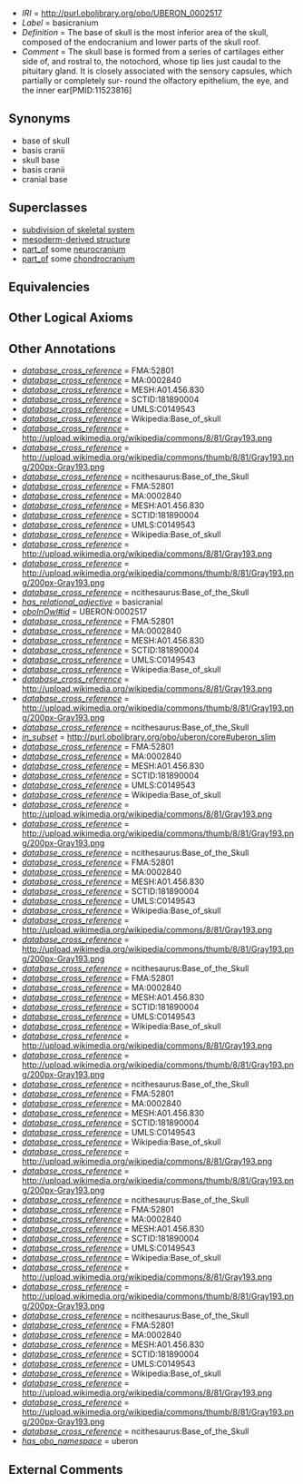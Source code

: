  * *IRI* = http://purl.obolibrary.org/obo/UBERON_0002517
 * *Label* = basicranium
 * *Definition* = The base of skull is the most inferior area of the skull, composed of the endocranium and lower parts of the skull roof.
 * *Comment* = The skull base is formed from a series of cartilages either side of, and rostral to, the notochord, whose tip lies just caudal to the pituitary gland. It is closely associated with the sensory capsules, which partially or completely sur- round the olfactory epithelium, the eye, and the inner ear[PMID:11523816]

## Synonyms

 * base of skull
 * basis cranii
 * skull base
 * basis cranii
 * cranial base

## Superclasses

 * [subdivision of skeletal system](../../UBERON/75/UBERON_0000075.md)
 * [mesoderm-derived structure](../../UBERON/20/UBERON_0004120.md)
 * [part_of](../../BFO/50/BFO_0000050.md) some [neurocranium](../../UBERON/03/UBERON_0001703.md)
 * [part_of](../../BFO/50/BFO_0000050.md) some [chondrocranium](../../UBERON/41/UBERON_0002241.md)

## Equivalencies


## Other Logical Axioms


## Other Annotations

 * *[database_cross_reference](../../ef/oboInOwl#hasDbXref.md)* = FMA:52801
 * *[database_cross_reference](../../ef/oboInOwl#hasDbXref.md)* = MA:0002840
 * *[database_cross_reference](../../ef/oboInOwl#hasDbXref.md)* = MESH:A01.456.830
 * *[database_cross_reference](../../ef/oboInOwl#hasDbXref.md)* = SCTID:181890004
 * *[database_cross_reference](../../ef/oboInOwl#hasDbXref.md)* = UMLS:C0149543
 * *[database_cross_reference](../../ef/oboInOwl#hasDbXref.md)* = Wikipedia:Base_of_skull
 * *[database_cross_reference](../../ef/oboInOwl#hasDbXref.md)* = http://upload.wikimedia.org/wikipedia/commons/8/81/Gray193.png
 * *[database_cross_reference](../../ef/oboInOwl#hasDbXref.md)* = http://upload.wikimedia.org/wikipedia/commons/thumb/8/81/Gray193.png/200px-Gray193.png
 * *[database_cross_reference](../../ef/oboInOwl#hasDbXref.md)* = ncithesaurus:Base_of_the_Skull
 * *[database_cross_reference](../../ef/oboInOwl#hasDbXref.md)* = FMA:52801
 * *[database_cross_reference](../../ef/oboInOwl#hasDbXref.md)* = MA:0002840
 * *[database_cross_reference](../../ef/oboInOwl#hasDbXref.md)* = MESH:A01.456.830
 * *[database_cross_reference](../../ef/oboInOwl#hasDbXref.md)* = SCTID:181890004
 * *[database_cross_reference](../../ef/oboInOwl#hasDbXref.md)* = UMLS:C0149543
 * *[database_cross_reference](../../ef/oboInOwl#hasDbXref.md)* = Wikipedia:Base_of_skull
 * *[database_cross_reference](../../ef/oboInOwl#hasDbXref.md)* = http://upload.wikimedia.org/wikipedia/commons/8/81/Gray193.png
 * *[database_cross_reference](../../ef/oboInOwl#hasDbXref.md)* = http://upload.wikimedia.org/wikipedia/commons/thumb/8/81/Gray193.png/200px-Gray193.png
 * *[database_cross_reference](../../ef/oboInOwl#hasDbXref.md)* = ncithesaurus:Base_of_the_Skull
 * *[has_relational_adjective](../../UBPROP/07/UBPROP_0000007.md)* = basicranial
 * *[oboInOwl#id](../../id/oboInOwl#id.md)* = UBERON:0002517
 * *[database_cross_reference](../../ef/oboInOwl#hasDbXref.md)* = FMA:52801
 * *[database_cross_reference](../../ef/oboInOwl#hasDbXref.md)* = MA:0002840
 * *[database_cross_reference](../../ef/oboInOwl#hasDbXref.md)* = MESH:A01.456.830
 * *[database_cross_reference](../../ef/oboInOwl#hasDbXref.md)* = SCTID:181890004
 * *[database_cross_reference](../../ef/oboInOwl#hasDbXref.md)* = UMLS:C0149543
 * *[database_cross_reference](../../ef/oboInOwl#hasDbXref.md)* = Wikipedia:Base_of_skull
 * *[database_cross_reference](../../ef/oboInOwl#hasDbXref.md)* = http://upload.wikimedia.org/wikipedia/commons/8/81/Gray193.png
 * *[database_cross_reference](../../ef/oboInOwl#hasDbXref.md)* = http://upload.wikimedia.org/wikipedia/commons/thumb/8/81/Gray193.png/200px-Gray193.png
 * *[database_cross_reference](../../ef/oboInOwl#hasDbXref.md)* = ncithesaurus:Base_of_the_Skull
 * *[in_subset](../../et/oboInOwl#inSubset.md)* = http://purl.obolibrary.org/obo/uberon/core#uberon_slim
 * *[database_cross_reference](../../ef/oboInOwl#hasDbXref.md)* = FMA:52801
 * *[database_cross_reference](../../ef/oboInOwl#hasDbXref.md)* = MA:0002840
 * *[database_cross_reference](../../ef/oboInOwl#hasDbXref.md)* = MESH:A01.456.830
 * *[database_cross_reference](../../ef/oboInOwl#hasDbXref.md)* = SCTID:181890004
 * *[database_cross_reference](../../ef/oboInOwl#hasDbXref.md)* = UMLS:C0149543
 * *[database_cross_reference](../../ef/oboInOwl#hasDbXref.md)* = Wikipedia:Base_of_skull
 * *[database_cross_reference](../../ef/oboInOwl#hasDbXref.md)* = http://upload.wikimedia.org/wikipedia/commons/8/81/Gray193.png
 * *[database_cross_reference](../../ef/oboInOwl#hasDbXref.md)* = http://upload.wikimedia.org/wikipedia/commons/thumb/8/81/Gray193.png/200px-Gray193.png
 * *[database_cross_reference](../../ef/oboInOwl#hasDbXref.md)* = ncithesaurus:Base_of_the_Skull
 * *[database_cross_reference](../../ef/oboInOwl#hasDbXref.md)* = FMA:52801
 * *[database_cross_reference](../../ef/oboInOwl#hasDbXref.md)* = MA:0002840
 * *[database_cross_reference](../../ef/oboInOwl#hasDbXref.md)* = MESH:A01.456.830
 * *[database_cross_reference](../../ef/oboInOwl#hasDbXref.md)* = SCTID:181890004
 * *[database_cross_reference](../../ef/oboInOwl#hasDbXref.md)* = UMLS:C0149543
 * *[database_cross_reference](../../ef/oboInOwl#hasDbXref.md)* = Wikipedia:Base_of_skull
 * *[database_cross_reference](../../ef/oboInOwl#hasDbXref.md)* = http://upload.wikimedia.org/wikipedia/commons/8/81/Gray193.png
 * *[database_cross_reference](../../ef/oboInOwl#hasDbXref.md)* = http://upload.wikimedia.org/wikipedia/commons/thumb/8/81/Gray193.png/200px-Gray193.png
 * *[database_cross_reference](../../ef/oboInOwl#hasDbXref.md)* = ncithesaurus:Base_of_the_Skull
 * *[database_cross_reference](../../ef/oboInOwl#hasDbXref.md)* = FMA:52801
 * *[database_cross_reference](../../ef/oboInOwl#hasDbXref.md)* = MA:0002840
 * *[database_cross_reference](../../ef/oboInOwl#hasDbXref.md)* = MESH:A01.456.830
 * *[database_cross_reference](../../ef/oboInOwl#hasDbXref.md)* = SCTID:181890004
 * *[database_cross_reference](../../ef/oboInOwl#hasDbXref.md)* = UMLS:C0149543
 * *[database_cross_reference](../../ef/oboInOwl#hasDbXref.md)* = Wikipedia:Base_of_skull
 * *[database_cross_reference](../../ef/oboInOwl#hasDbXref.md)* = http://upload.wikimedia.org/wikipedia/commons/8/81/Gray193.png
 * *[database_cross_reference](../../ef/oboInOwl#hasDbXref.md)* = http://upload.wikimedia.org/wikipedia/commons/thumb/8/81/Gray193.png/200px-Gray193.png
 * *[database_cross_reference](../../ef/oboInOwl#hasDbXref.md)* = ncithesaurus:Base_of_the_Skull
 * *[database_cross_reference](../../ef/oboInOwl#hasDbXref.md)* = FMA:52801
 * *[database_cross_reference](../../ef/oboInOwl#hasDbXref.md)* = MA:0002840
 * *[database_cross_reference](../../ef/oboInOwl#hasDbXref.md)* = MESH:A01.456.830
 * *[database_cross_reference](../../ef/oboInOwl#hasDbXref.md)* = SCTID:181890004
 * *[database_cross_reference](../../ef/oboInOwl#hasDbXref.md)* = UMLS:C0149543
 * *[database_cross_reference](../../ef/oboInOwl#hasDbXref.md)* = Wikipedia:Base_of_skull
 * *[database_cross_reference](../../ef/oboInOwl#hasDbXref.md)* = http://upload.wikimedia.org/wikipedia/commons/8/81/Gray193.png
 * *[database_cross_reference](../../ef/oboInOwl#hasDbXref.md)* = http://upload.wikimedia.org/wikipedia/commons/thumb/8/81/Gray193.png/200px-Gray193.png
 * *[database_cross_reference](../../ef/oboInOwl#hasDbXref.md)* = ncithesaurus:Base_of_the_Skull
 * *[database_cross_reference](../../ef/oboInOwl#hasDbXref.md)* = FMA:52801
 * *[database_cross_reference](../../ef/oboInOwl#hasDbXref.md)* = MA:0002840
 * *[database_cross_reference](../../ef/oboInOwl#hasDbXref.md)* = MESH:A01.456.830
 * *[database_cross_reference](../../ef/oboInOwl#hasDbXref.md)* = SCTID:181890004
 * *[database_cross_reference](../../ef/oboInOwl#hasDbXref.md)* = UMLS:C0149543
 * *[database_cross_reference](../../ef/oboInOwl#hasDbXref.md)* = Wikipedia:Base_of_skull
 * *[database_cross_reference](../../ef/oboInOwl#hasDbXref.md)* = http://upload.wikimedia.org/wikipedia/commons/8/81/Gray193.png
 * *[database_cross_reference](../../ef/oboInOwl#hasDbXref.md)* = http://upload.wikimedia.org/wikipedia/commons/thumb/8/81/Gray193.png/200px-Gray193.png
 * *[database_cross_reference](../../ef/oboInOwl#hasDbXref.md)* = ncithesaurus:Base_of_the_Skull
 * *[database_cross_reference](../../ef/oboInOwl#hasDbXref.md)* = FMA:52801
 * *[database_cross_reference](../../ef/oboInOwl#hasDbXref.md)* = MA:0002840
 * *[database_cross_reference](../../ef/oboInOwl#hasDbXref.md)* = MESH:A01.456.830
 * *[database_cross_reference](../../ef/oboInOwl#hasDbXref.md)* = SCTID:181890004
 * *[database_cross_reference](../../ef/oboInOwl#hasDbXref.md)* = UMLS:C0149543
 * *[database_cross_reference](../../ef/oboInOwl#hasDbXref.md)* = Wikipedia:Base_of_skull
 * *[database_cross_reference](../../ef/oboInOwl#hasDbXref.md)* = http://upload.wikimedia.org/wikipedia/commons/8/81/Gray193.png
 * *[database_cross_reference](../../ef/oboInOwl#hasDbXref.md)* = http://upload.wikimedia.org/wikipedia/commons/thumb/8/81/Gray193.png/200px-Gray193.png
 * *[database_cross_reference](../../ef/oboInOwl#hasDbXref.md)* = ncithesaurus:Base_of_the_Skull
 * *[has_obo_namespace](../../ce/oboInOwl#hasOBONamespace.md)* = uberon

## External Comments


